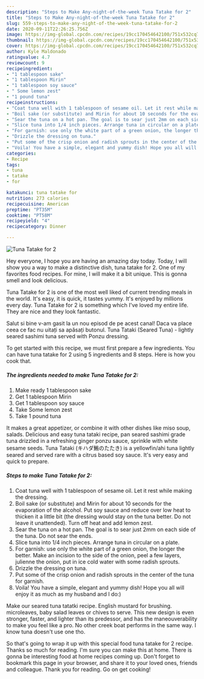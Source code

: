 ```yaml
---
description: "Steps to Make Any-night-of-the-week Tuna Tatake for 2"
title: "Steps to Make Any-night-of-the-week Tuna Tatake for 2"
slug: 559-steps-to-make-any-night-of-the-week-tuna-tatake-for-2
date: 2020-09-11T22:26:25.756Z
image: https://img-global.cpcdn.com/recipes/19cc170454642100/751x532cq70/tuna-tatake-for-2-recipe-main-photo.jpg
thumbnail: https://img-global.cpcdn.com/recipes/19cc170454642100/751x532cq70/tuna-tatake-for-2-recipe-main-photo.jpg
cover: https://img-global.cpcdn.com/recipes/19cc170454642100/751x532cq70/tuna-tatake-for-2-recipe-main-photo.jpg
author: Kyle Maldonado
ratingvalue: 4.7
reviewcount: 9
recipeingredient:
- "1 tablespoon sake"
- "1 tablespoon Mirin"
- "1 tablespoon soy sauce"
- " Some lemon zest"
- "1 pound tuna"
recipeinstructions:
- "Coat tuna well with 1 tablespoon of sesame oil. Let it rest while making the dressing."
- "Boil sake (or substitute) and Mirin for about 10 seconds for the evaporation of the alcohol. Put soy sauce and reduce over low heat to thicken it a little bit (the dressing would stay on the tuna better. Do not leave it unattended). Turn off heat and add lemon zest."
- "Sear the tuna on a hot pan. The goal is to sear just 2mm on each side of the tuna. Do not sear the ends."
- "Slice tuna into 1/4 inch pieces. Arrange tuna in circular on a plate."
- "For garnish: use only the white part of a green onion, the longer the better. Make an incision to the side of the onion, peel a few layers, julienne the onion, put in ice cold water with some radish sprouts."
- "Drizzle the dressing on tuna."
- "Put some of the crisp onion and radish sprouts in the center of the tuna for garnish."
- "Voila! You have a simple, elegant and yummy dish! Hope you all will enjoy it as much as my husband and I do:)"
categories:
- Recipe
tags:
- tuna
- tatake
- for

katakunci: tuna tatake for 
nutrition: 273 calories
recipecuisine: American
preptime: "PT35M"
cooktime: "PT58M"
recipeyield: "4"
recipecategory: Dinner

---
```



![Tuna Tatake for 2](https://img-global.cpcdn.com/recipes/19cc170454642100/751x532cq70/tuna-tatake-for-2-recipe-main-photo.jpg)

Hey everyone, I hope you are having an amazing day today. Today, I will show you a way to make a distinctive dish, tuna tatake for 2. One of my favorites food recipes. For mine, I will make it a bit unique. This is gonna smell and look delicious.

Tuna Tatake for 2 is one of the most well liked of current trending meals in the world. It's easy, it is quick, it tastes yummy. It's enjoyed by millions every day. Tuna Tatake for 2 is something which I've loved my entire life. They are nice and they look fantastic.

Salut si bine v-am gasit la un nou episod de pe acest canal! Daca va place ceea ce fac nu uitați sa apăsați butonul. Tuna Tataki (Seared Tuna) - lightly seared sashimi tuna served with Ponzu dressing.


To get started with this recipe, we must first prepare a few ingredients. You can have tuna tatake for 2 using 5 ingredients and 8 steps. Here is how you cook that.

<!--inarticleads1-->

##### The ingredients needed to make Tuna Tatake for 2:

1. Make ready 1 tablespoon sake
1. Get 1 tablespoon Mirin
1. Get 1 tablespoon soy sauce
1. Take  Some lemon zest
1. Take 1 pound tuna


It makes a great appetizer, or combine it with other dishes like miso soup, salads. Delicious and easy tuna tataki recipe, pan seared sashimi grade tuna drizzled in a refreshing ginger ponzu sauce, sprinkle with white sesame seeds. Tuna Tataki (キハダ鮪のたたき) is a yellowfin/ahi tuna lightly seared and served rare with a citrus based soy sauce. It&#39;s very easy and quick to prepare. 

<!--inarticleads2-->

##### Steps to make Tuna Tatake for 2:

1. Coat tuna well with 1 tablespoon of sesame oil. Let it rest while making the dressing.
1. Boil sake (or substitute) and Mirin for about 10 seconds for the evaporation of the alcohol. Put soy sauce and reduce over low heat to thicken it a little bit (the dressing would stay on the tuna better. Do not leave it unattended). Turn off heat and add lemon zest.
1. Sear the tuna on a hot pan. The goal is to sear just 2mm on each side of the tuna. Do not sear the ends.
1. Slice tuna into 1/4 inch pieces. Arrange tuna in circular on a plate.
1. For garnish: use only the white part of a green onion, the longer the better. Make an incision to the side of the onion, peel a few layers, julienne the onion, put in ice cold water with some radish sprouts.
1. Drizzle the dressing on tuna.
1. Put some of the crisp onion and radish sprouts in the center of the tuna for garnish.
1. Voila! You have a simple, elegant and yummy dish! Hope you all will enjoy it as much as my husband and I do:)


Make our seared tuna tatatki recipe. English mustard for brushing. microleaves, baby salad leaves or chives to serve. This new design is even stronger, faster, and lighter than its predessor, and has the maneouverability to make you feel like a pro. No other creek boat performs in the same way. I know tuna doesn&#39;t use one tho. 

So that's going to wrap it up with this special food tuna tatake for 2 recipe. Thanks so much for reading. I'm sure you can make this at home. There is gonna be interesting food at home recipes coming up. Don't forget to bookmark this page in your browser, and share it to your loved ones, friends and colleague. Thank you for reading. Go on get cooking!
